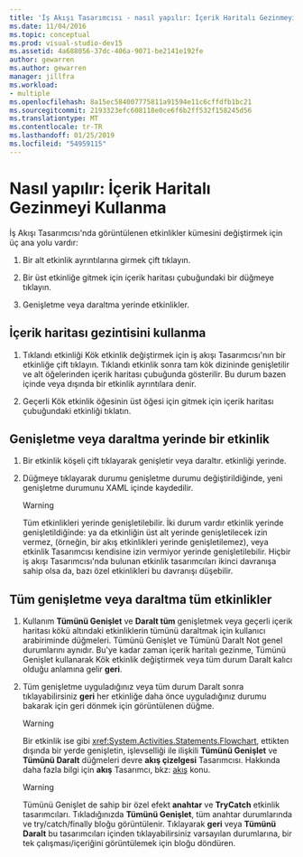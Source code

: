 ```yaml
---
title: 'İş Akışı Tasarımcısı - nasıl yapılır: İçerik Haritalı Gezinmeyi Kullanma'
ms.date: 11/04/2016
ms.topic: conceptual
ms.prod: visual-studio-dev15
ms.assetid: 4a688056-37dc-406a-9071-be2141e192fe
author: gewarren
ms.author: gewarren
manager: jillfra
ms.workload:
- multiple
ms.openlocfilehash: 8a15ec584007775811a91594e11c6cffdfb1bc21
ms.sourcegitcommit: 2193323efc608118e0ce6f6b2ff532f158245d56
ms.translationtype: MT
ms.contentlocale: tr-TR
ms.lasthandoff: 01/25/2019
ms.locfileid: "54959115"
---
```

# <a name="how-to-use-breadcrumb-navigation"></a>Nasıl yapılır: İçerik Haritalı Gezinmeyi Kullanma

İş Akışı Tasarımcısı'nda görüntülenen etkinlikler kümesini değiştirmek için üç ana yolu vardır:

1.  Bir alt etkinlik ayrıntılarına girmek çift tıklayın.

2.  Bir üst etkinliğe gitmek için içerik haritası çubuğundaki bir düğmeye tıklayın.

3.  Genişletme veya daraltma yerinde etkinlikler.

## <a name="using-breadcrumb-navigation"></a>İçerik haritası gezintisini kullanma

1.  Tıklandı etkinliği Kök etkinlik değiştirmek için iş akışı Tasarımcısı'nın bir etkinliğe çift tıklayın. Tıklandı etkinlik sonra tam kök dizininde genişletilir ve alt öğelerinden içerik haritası çubuğunda gösterilir. Bu durum bazen içinde veya dışında bir etkinlik ayrıntılara denir.

2.  Geçerli Kök etkinlik öğesinin üst öğesi için gitmek için içerik haritası çubuğundaki etkinliği tıklatın.

## <a name="expanding-or-collapsing-an-activity-in-place"></a>Genişletme veya daraltma yerinde bir etkinlik

1.  Bir etkinlik köşeli çift tıklayarak genişletir veya daraltır. etkinliği yerinde.

2.  Düğmeye tıklayarak durumu genişletme durumu değiştirildiğinde, yeni genişletme durumunu XAML içinde kaydedilir.

    > [!WARNING]
    > Tüm etkinlikleri yerinde genişletilebilir. İki durum vardır etkinlik yerinde genişletildiğinde: ya da etkinliğin üst alt yerinde genişletilecek izin vermez, (örneğin, bir akış etkinlikleri yerinde genişletilemez), veya etkinlik Tasarımcısı kendisine izin vermiyor yerinde genişletilebilir. Hiçbir iş akışı Tasarımcısı'nda bulunan etkinlik tasarımcıları ikinci davranışa sahip olsa da, bazı özel etkinlikleri bu davranışı düşebilir.

## <a name="expanding-all-or-collapsing-all-activities"></a>Tüm genişletme veya daraltma tüm etkinlikler

1.  Kullanım **Tümünü Genişlet** ve **Daralt tüm** genişletmek veya geçerli içerik haritası kökü altındaki etkinliklerin tümünü daraltmak için kullanıcı arabiriminde düğmeleri. Tümünü Genişlet ve Tümünü Daralt Not genel durumlarını aynıdır. Bu'ye kadar zaman içerik haritalı gezinme, Tümünü Genişlet kullanarak Kök etkinlik değiştirmek veya tüm durum Daralt kalıcı olduğu anlamına gelir **geri**.

2.  Tüm genişletme uyguladığınız veya tüm durum Daralt sonra tıklayabilirsiniz **geri** her etkinliğe daha önce uyguladığınız durumu bakarak için geri dönmek için görüntülenen düğme.

    > [!WARNING]
    > Bir etkinlik ise gibi <xref:System.Activities.Statements.Flowchart>, ettikten dışında bir yerde genişletin, işlevselliği ile ilişkili **Tümünü Genişlet** ve **Tümünü Daralt** düğmeleri devre **akış çizelgesi**  Tasarımcısı. Hakkında daha fazla bilgi için **akış** Tasarımcı, bkz: [akış](../workflow-designer/flowchart-activity-designer.md) konu.

    > [!WARNING]
    > Tümünü Genişlet de sahip bir özel efekt **anahtar** ve **TryCatch** etkinlik tasarımcıları. Tıkladığınızda **Tümünü Genişlet**, tüm anahtar durumlarında ve try/catch/finally bloğu görüntülenir. Tıklayarak **geri** veya **Tümünü Daralt** bu tasarımcıları içinden tıklayabilirsiniz varsayılan durumlarına, bir tek çalışması/içeriğini görüntülemek için bloğu döndüren.